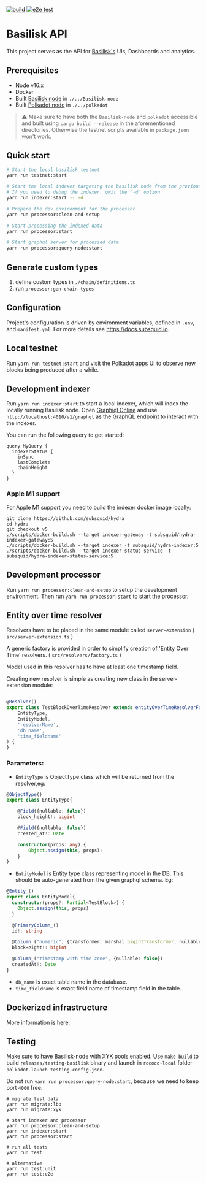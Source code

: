 [![build](https://github.com/galacticcouncil/Basilisk-api/actions/workflows/build.yml/badge.svg)](https://github.com/galacticcouncil/Basilisk-api/actions/workflows/build.yml)
[![e2e test](https://github.com/galacticcouncil/Basilisk-api/actions/workflows/e2e.yml/badge.svg)](https://github.com/galacticcouncil/Basilisk-api/actions/workflows/e2e.yml)

# Basilisk API

This project serves as the API for [Basilisk's](https://bsx.fi) UIs, Dashboards and analytics.

## Prerequisites

-   Node v16.x
-   Docker
-   Built [Basilisk node](https://github.com/galacticcouncil/Basilisk-node) in `./../Basilisk-node`
-   Built [Polkadot node](https://github.com/paritytech/polkadot) in `./../polkadot`

> ⚠️ Make sure to have both the `Basilisk-node` and `polkadot` accessible and built using `cargo build --release` in the aforementioned directories. Otherwise the testnet scripts available in `package.json` won't work.

## Quick start

```zsh
# Start the local basilisk testnet
yarn run testnet:start

# Start the local indexer targeting the basilisk node from the previous step
# If you need to debug the indexer, omit the `-d` option
yarn run indexer:start -- -d

# Prepare the dev environment for the processor
yarn run processor:clean-and-setup

# Start processing the indexed data
yarn run processor:start

# Start graphql server for processed data
yarn run processor:query-node:start
```

## Generate custom types

1. define custom types in `./chain/definitions.ts`
2. run `processor:gen-chain-types`

## Configuration

Project's configuration is driven by environment variables, defined in `.env`,
and `manifest.yml`. For more details see https://docs.subsquid.io.

## Local testnet

Run `yarn run testnet:start` and visit the [Polkadot apps](https://polkadot.js.org/apps/?rpc=ws%3A%2F%2F127.0.0.1%3A9988#/explorer) UI to observe new blocks being produced after a while.

## Development indexer

Run `yarn run indexer:start` to start a local indexer, which will index the locally running Basilisk node.
Open [Graphiql Online](https://graphiql-online.com/graphiql) and use `http://localhost:4010/v1/graphql` as the GraphQL endpoint
to interact with the indexer.

You can run the following query to get started:

```
query MyQuery {
  indexerStatus {
    inSync
    lastComplete
    chainHeight
  }
}
```

### Apple M1 support

For Apple M1 support you need to build the indexer docker image locally:

```
git clone https://github.com/subsquid/hydra
cd hydra
git checkout v5
./scripts/docker-build.sh --target indexer-gateway -t subsquid/hydra-indexer-gateway:5
./scripts/docker-build.sh --target indexer -t subsquid/hydra-indexer:5
./scripts/docker-build.sh --target indexer-status-service -t subsquid/hydra-indexer-status-service:5
```

## Development processor

Run `yarn run processor:clean-and-setup` to setup the development environment. Then run `yarn run processor:start` to start the processor.

## Entity over time resolver

Resolvers have to be placed in the same module called `server-extension` ( `src/server-extension.ts` )

A generic factory is provided in order to simplify creation of 'Entity Over Time' resolvers. ( `src/resolvers/factory.ts` )

Model used in this resolver has to have at least one timestamp field.

Creating new resolver is simple as creating new class in the server-extension module:

```typescript

@Resolver()
export class TestBlockOverTimeResolver extends entityOverTimeResolverFactory<TestBlock>(
    EntityType,
    EntityModel,
    'resolverName',
    'db_name',
    'time_fieldname'
) {
}
```

### Parameters:

- `EntityType` is ObjectType class which will be returned from the resolver,eg:

```typescript
@ObjectType()
export class EntityType{

    @Field({nullable: false})
    block_height!: bigint

    @Field({nullable: false})
    created_at!: Date

    constructor(props: any) {
        Object.assign(this, props);
    }
}
```

- `EntityModel` is Entity type class representing model in the DB. This should be auto-generated from the given graphql schema. Eg:

```typescript
@Entity_()
export class EntityModel{
  constructor(props?: Partial<TestBlock>) {
    Object.assign(this, props)
  }

  @PrimaryColumn_()
  id!: string

  @Column_("numeric", {transformer: marshal.bigintTransformer, nullable: false})
  blockHeight!: bigint

  @Column_("timestamp with time zone", {nullable: false})
  createdAt!: Date
}
```

- `db_name` is exact table name in the database.
- `time_fieldname` is exact field name of timestamp field in the table.

## Dockerized infrastructure

More information is [here](testnet-sandbox/README.md).

## Testing

Make sure to have Basilisk-node with XYK pools enabled. Use `make build` to build `releases/testing-basilisk` binary and launch in `rococo-local` folder `polkadot-launch testing-config.json`.

Do not run `yarn run processor:query-node:start`, because we need to keep port `4000` free.

```
# migrate test data
yarn run migrate:lbp
yarn run migrate:xyk

# start indexer and processor
yarn run processor:clean-and-setup
yarn run indexer:start
yarn run processor:start

# run all tests
yarn run test

# alternative
yarn run test:unit
yarn run test:e2e
```
